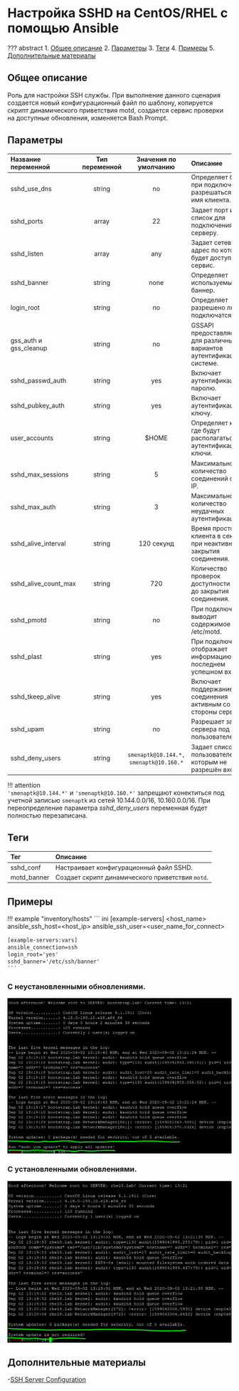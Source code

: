 # Настройка SSHD на CentOS/RHEL с помощью Ansible

??? abstract
    1. [Общее описание](#общее-описание)
    2. [Параметры](#параметры)
    3. [Теги](#теги)
    4. [Примеры](#примеры)
    5. [Дополнительные материалы](#дополнительные-материалы)

## Общее описание
Роль для настройки SSH службы. При выполнение данного сценария создается новый конфигурационный файл по шаблону, копируется скрипт динамического приветствия motd, создается сервис проверки на доступные обновления, изменяется Bash Prompt.

## Параметры
|Название переменной    | Тип переменной | Значения по умолчанию | Описание                                                                                      |
|:----------------------|:--------------:|:----------------------------------------:|:---------------------------------------------------------------------------|
|sshd_use_dns           | string         | no                                       | Определяет будет ли при подключении разрешаться DNS имя клиента.           |
|sshd_ports             | array          | 22                                       | Задает порт или список для подключения к серверу.                          |
|sshd_listen            | array          | any                                      | Задает сетевой адрес по которому будет доступен сервис.                    |
|sshd_banner            | string         | none                                     | Определяет используемый баннер.                                            |
|login_root             | string         | no                                       | Определяет разрешено ли root'у подключатся по SSH.                         |
|gss_auth и gss_cleanup | string         | no                                       | GSSAPI предоставляет API для различных вариантов аутентификации в системе. |
|sshd_passwd_auth       | string         | yes                                      | Включает аутентификацию по паролю.                                         |
|sshd_pubkey_auth       | string         | yes                                      | Включает аутентификацию по ключу.                                          |
|user_accounts          | string         | $HOME                                    | Определяет как и где будут располагаться аутентификационные ключи.         |
|sshd_max_sessions      | string         | 5                                        | Максимальное количество соединений с одного IP.                            |
|sshd_max_auth          | string         | 3                                        | Максимальное количество неудачных аутентификаций.                          |
|sshd_alive_interval    | string         | 120 секунд                               | Время простоя клиента в секундах при неактивности до закрытия соединения.  |
|sshd_alive_count_max   | string         | 720                                      | Количество проверок доступности клиента до закрытия соединения.            |
|sshd_pmotd             | string         | no                                       | При подключение выводит содержимое /etc/motd.                              |
|sshd_plast             | string         | yes                                      | При подключение отображает информацию о последнем успешном входе.          |
|sshd_tkeep_alive       | string         | yes                                      | Включает поддержание соединения активным со стороны сервера.               |
|sshd_upam              | string         | no                                       | Разрешает запуск сервера под любым пользователем.                          |
|sshd_deny_users        | string         | ``smenaptk@10.144.*, smenaptk@10.160.*`` | Задает список пользователей которым не разрешён вход.                      |

!!! attention  
    ``'smenaptk@10.144.*'`` и ``'smenaptk@10.160.*'`` запрещают конектиться под учетной записью `smenaptk` из сетей 10.144.0.0/16, 10.160.0.0/16. При переопределение параметра *sshd_deny_users* переменная будет полностью перезаписана.

## Теги
|Тег                  | Описание                                          |
|:--------------------|:--------------------------------------------------|
|sshd_conf            | Настраивает конфигурационный файл SSHD.           |
|motd_banner          | Создает скрипт динамического приветствия `motd`.  |

## Примеры

!!! example "inventory/hosts"
    ``` ini
    [example-servers]
    <host_name> ansible_ssh_host=<host_ip> ansible_ssh_user=<user_name_for_connect>

    [example-servers:vars]
    ansible_connection=ssh
    login_root='yes'
    sshd_banner='/etc/ssh/banner'
    ```

### С неустановленными обновлениями.
![updates_not](../images/motd_updates_not_install.png)

### С установленными обновлениями.
![updates](../images/motd_updates_install.png)

## Дополнительные материалы

-[SSH Server Configuration](https://www.ssh.com/ssh/sshd_config/)
